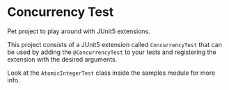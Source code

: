 # Concurrency Test

Pet project to play around with JUnit5 extensions.

This project consists of a JUnit5 extension called `ConcurrencyTest` that can be used by adding 
the `@ConcurrencyTest` to your tests and registering the extension with the desired arguments. 

Look at the `AtomicIntegerTest` class inside the samples module for more info.